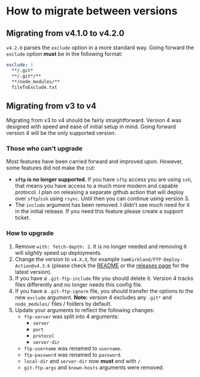 # How to migrate between versions

## Migrating from v4.1.0 to v4.2.0

`v4.2.0` parses the `exclude` option in a more standard way. Going forward the `exclude` option **must** be in the following format:

```yml
exclude: |
  **/.git*
  **/.git*/**
  **/node_modules/**
  fileToExclude.txt
```

## Migrating from v3 to v4

Migrating from v3 to v4 should be fairly straightforward. Version 4 was designed with speed and ease of initial setup in mind. Going forward version 4 will be the only supported version.

### Those who can't upgrade

Most features have been carried forward and improved upon. However, some features did not make the cut:
- **`sftp` is no longer supported**. If you have `sftp` access you are using `ssh`, that means you have access to a much more modern and capable protocol. I plan on releasing a separate github action that will deploy over `sftp`/`ssh` using `rsync`. Until then you can continue using version 3.
- The `include` argument has been removed. I didn't see much need for it in the initial release. If you need this feature please create a support ticket.

### How to upgrade

1. Remove `with: fetch-depth: 2`. It is no longer needed and removing it will _slightly_ speed up deployments.
2. Change the version to `v4.X.X`, for example `SamKirkland/FTP-Deploy-Action@v4.3.6` (please check the [README](https://github.com/SamKirkland/FTP-Deploy-Action/blob/master/README.md) or the [releases page](https://github.com/SamKirkland/FTP-Deploy-Action/releases/latest) for the latest version).
3. If you have a `.git-ftp-include` file you should delete it. Version 4 tracks files differently and no longer needs this config file.
4. If you have a `.git-ftp-ignore` file, you should transfer the options to the new `exclude` argument. **Note:** version 4 excludes any `.git*` and `node_modules/` files / folders by default.
5. Update your arguments to reflect the following changes:
    - `ftp-server` was split into 4 arguments:
        - `server`
        - `port`
        - `protocol`
        - `server-dir`
    - `ftp-username` was renamed to `username`.
    - `ftp-password` was renamed to `password`.
    - `local-dir` and `server-dir` now **must** end with `/`.
    - `git-ftp-args` and `known-hosts` arguments were removed.
